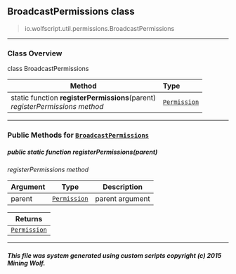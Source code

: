 ## BroadcastPermissions __class__

>io.wolfscript.util.permissions.BroadcastPermissions

---

### Class Overview

class BroadcastPermissions

Method | Type   
--- | :--- 
static function __registerPermissions__(parent) <br> _registerPermissions method_ | [`Permission`](../../permissions/Permission.md)



---


### Public Methods for [`BroadcastPermissions`](BroadcastPermissions.md)

##### <a id='registerpermissions'></a>public static function __registerPermissions__(parent)

_registerPermissions method_

Argument | Type | Description  
--- | --- | --- 
parent | [`Permission`](../../permissions/Permission.md) | parent argument

Returns | 
--- | 
[`Permission`](../../permissions/Permission.md) |


---


##### This file was system generated using custom scripts copyright (c) 2015 Mining Wolf.
	

